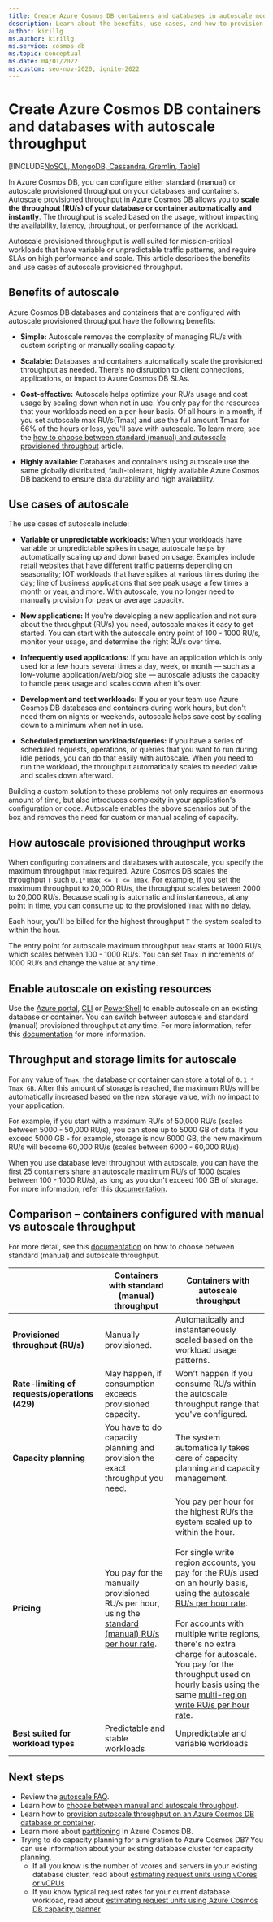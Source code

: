```yaml
---
title: Create Azure Cosmos DB containers and databases in autoscale mode.
description: Learn about the benefits, use cases, and how to provision Azure Cosmos DB databases and containers in autoscale mode.
author: kirillg
ms.author: kirillg
ms.service: cosmos-db
ms.topic: conceptual
ms.date: 04/01/2022
ms.custom: seo-nov-2020, ignite-2022
---
```


# Create Azure Cosmos DB containers and databases with autoscale throughput
[!INCLUDE[NoSQL, MongoDB, Cassandra, Gremlin, Table](includes/appliesto-nosql-mongodb-cassandra-gremlin-table.md)]

In Azure Cosmos DB, you can configure either standard (manual) or autoscale provisioned throughput on your databases and containers. Autoscale provisioned throughput in Azure Cosmos DB allows you to **scale the throughput (RU/s) of your database or container automatically and instantly**. The throughput is scaled based on the usage, without impacting the availability, latency, throughput, or performance of the workload.

Autoscale provisioned throughput is well suited for mission-critical workloads that have variable or unpredictable traffic patterns, and require SLAs on high performance and scale. This article describes the benefits and use cases of autoscale provisioned throughput.

## Benefits of autoscale

Azure Cosmos DB databases and containers that are configured with autoscale provisioned throughput have the following benefits:

* **Simple:** Autoscale removes the complexity of managing RU/s with custom scripting or manually scaling capacity. 

* **Scalable:** Databases and containers automatically scale the provisioned throughput as needed. There's no disruption to client connections, applications, or impact to Azure Cosmos DB SLAs.

* **Cost-effective:** Autoscale helps optimize your RU/s usage and cost usage by scaling down when not in use. You only pay for the resources that your workloads need on a per-hour basis. Of all hours in a month, if you set autoscale max RU/s(Tmax) and use the full amount Tmax for 66% of the hours or less, you'll save with autoscale. To learn more, see the [how to choose between standard (manual) and autoscale provisioned throughput](how-to-choose-offer.md) article.

* **Highly available:** Databases and containers using autoscale use the same globally distributed, fault-tolerant, highly available Azure Cosmos DB backend to ensure data durability and high availability.

## Use cases of autoscale

The use cases of autoscale include:

* **Variable or unpredictable workloads:** When your workloads have variable or unpredictable spikes in usage, autoscale helps by automatically scaling up and down based on usage. Examples include retail websites that have different traffic patterns depending on seasonality; IOT workloads that have spikes at various times during the day; line of business applications that see peak usage a few times a month or year, and more. With autoscale, you no longer need to manually provision for peak or average capacity. 

* **New applications:** If you're developing a new application and not sure about the throughput (RU/s) you need, autoscale makes it easy to get started. You can start with the autoscale entry point of 100 - 1000 RU/s, monitor your usage, and determine the right RU/s over time.

* **Infrequently used applications:** If you have an application which is only used for a few hours several times a day, week, or month — such as a low-volume application/web/blog site — autoscale adjusts the capacity to handle peak usage and scales down when it's over. 

* **Development and test workloads:** If you or your team use Azure Cosmos DB databases and containers during work hours, but don't need them on nights or weekends, autoscale helps save cost by scaling down to a minimum when not in use. 

* **Scheduled production workloads/queries:** If you have a series of scheduled requests, operations, or queries that you want to run during idle periods, you can do that easily with autoscale. When you need to run the workload, the throughput automatically scales to needed value and scales down afterward. 

Building a custom solution to these problems not only requires an enormous amount of time, but also introduces complexity in your application's configuration or code. Autoscale enables the above scenarios out of the box and removes the need for custom or manual scaling of capacity. 

## How autoscale provisioned throughput works

When configuring containers and databases with autoscale, you specify the maximum throughput `Tmax` required. Azure Cosmos DB scales the throughput `T` such `0.1*Tmax <= T <= Tmax`. For example, if you set the maximum throughput to 20,000 RU/s, the throughput scales between 2000 to 20,000 RU/s. Because scaling is automatic and instantaneous, at any point in time, you can consume up to the provisioned `Tmax` with no delay. 

Each hour, you'll be billed for the highest throughput `T` the system scaled to within the hour.

The entry point for autoscale maximum throughput `Tmax` starts at 1000 RU/s, which scales between 100 - 1000 RU/s. You can set `Tmax` in increments of 1000 RU/s and change the value at any time.  

## Enable autoscale on existing resources

Use the [Azure portal](how-to-provision-autoscale-throughput.md#enable-autoscale-on-existing-database-or-container), [CLI](how-to-provision-autoscale-throughput.md#azure-cli) or [PowerShell](how-to-provision-autoscale-throughput.md#azure-powershell) to enable autoscale on an existing database or container. You can switch between autoscale and standard (manual) provisioned throughput at any time. For more information, refer this [documentation](autoscale-faq.yml#how-does-the-migration-between-autoscale-and-standard--manual--provisioned-throughput-work-) for more information.

## <a id="autoscale-limits"></a> Throughput and storage limits for autoscale

For any value of `Tmax`, the database or container can store a total of `0.1 * Tmax GB`. After this amount of storage is reached, the maximum RU/s will be automatically increased based on the new storage value, with no impact to your application. 

For example, if you start with a maximum RU/s of 50,000 RU/s (scales between 5000 - 50,000 RU/s), you can store up to 5000 GB of data. If you exceed 5000 GB - for example, storage is now 6000 GB, the new maximum RU/s will become 60,000 RU/s (scales between 6000 - 60,000 RU/s).

When you use database level throughput with autoscale, you can have the first 25 containers share an autoscale maximum RU/s of 1000 (scales between 100 - 1000 RU/s), as long as you don't exceed 100 GB of storage. For more information, refer this [documentation](autoscale-faq.yml#can-i-change-the-maximum-ru-s-on-a-database-or-container--).

## Comparison – containers configured with manual vs autoscale throughput
For more detail, see this [documentation](how-to-choose-offer.md) on how to choose between standard (manual) and autoscale throughput.  

|| Containers with standard (manual) throughput  | Containers with autoscale throughput |
|---------|---------|---------|
| **Provisioned throughput (RU/s)** | Manually provisioned. | Automatically and instantaneously scaled based on the workload usage patterns. |
| **Rate-limiting of requests/operations (429)**  | May happen, if consumption exceeds provisioned capacity. | Won't happen if you consume RU/s within the autoscale throughput range that you've configured.    |
| **Capacity planning** |  You have to do capacity planning and provision the exact throughput you need. |    The system automatically takes care of capacity planning and capacity management. |
| **Pricing** | You pay for the manually provisioned RU/s per hour, using the [standard (manual) RU/s per hour rate](https://azure.microsoft.com/pricing/details/cosmos-db/). | You pay per hour for the highest RU/s the system scaled up to within the hour. <br/><br/> For single write region accounts, you pay for the RU/s used on an hourly basis, using the [autoscale RU/s per hour rate](https://azure.microsoft.com/pricing/details/cosmos-db/). <br/><br/>For accounts with multiple write regions, there's no extra charge for autoscale. You pay for the throughput used on hourly basis using the same [multi-region write RU/s per hour rate](https://azure.microsoft.com/pricing/details/cosmos-db/). |
| **Best suited for workload types** |  Predictable and stable workloads|   Unpredictable and variable workloads  |

## Next steps

* Review the [autoscale FAQ](autoscale-faq.yml).
* Learn how to [choose between manual and autoscale throughput](how-to-choose-offer.md).
* Learn how to [provision autoscale throughput on an Azure Cosmos DB database or container](how-to-provision-autoscale-throughput.md).
* Learn more about [partitioning](partitioning-overview.md) in Azure Cosmos DB.
* Trying to do capacity planning for a migration to Azure Cosmos DB? You can use information about your existing database cluster for capacity planning.
    * If all you know is the number of vcores and servers in your existing database cluster, read about [estimating request units using vCores or vCPUs](convert-vcore-to-request-unit.md) 
    * If you know typical request rates for your current database workload, read about [estimating request units using Azure Cosmos DB capacity planner](estimate-ru-with-capacity-planner.md)
